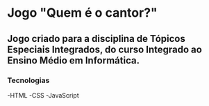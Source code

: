 # Jogo "Quem é o cantor?"

## Jogo criado para a disciplina de Tópicos Especiais Integrados, do curso Integrado ao Ensino Médio em Informática.

### Tecnologias
-HTML
-CSS
-JavaScript
